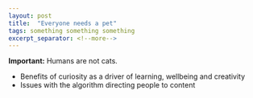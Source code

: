 ```yaml
---
layout: post
title:  "Everyone needs a pet"
tags: something something something
excerpt_separator: <!--more-->
---
```


**Important:** Humans are not cats.
<!--more-->

- Benefits of curiosity as a driver of learning, wellbeing and creativity
- Issues with the algorithm directing people to content